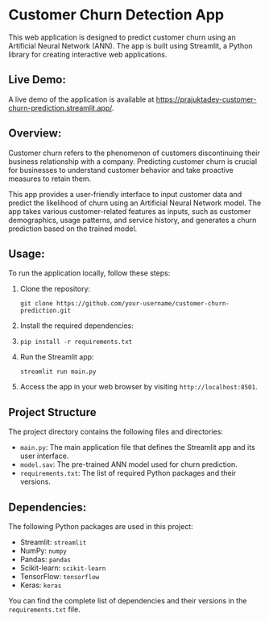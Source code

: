 
Customer Churn Detection App
============================

This web application is designed to predict customer churn using an Artificial Neural Network (ANN). The app is built using Streamlit, a Python library for creating interactive web applications.

Live Demo:
---------

A live demo of the application is available at <https://prajuktadey-customer-churn-prediction.streamlit.app/>.

Overview:
--------

Customer churn refers to the phenomenon of customers discontinuing their business relationship with a company. Predicting customer churn is crucial for businesses to understand customer behavior and take proactive measures to retain them.

This app provides a user-friendly interface to input customer data and predict the likelihood of churn using an Artificial Neural Network model. The app takes various customer-related features as inputs, such as customer demographics, usage patterns, and service history, and generates a churn prediction based on the trained model.

Usage:
-----

To run the application locally, follow these steps:

1.  Clone the repository:

    `git clone https://github.com/your-username/customer-churn-prediction.git`

2.  Install the required dependencies:
3.  
    `pip install -r requirements.txt`

4.  Run the Streamlit app:

    `streamlit run main.py`

5.  Access the app in your web browser by visiting `http://localhost:8501`.

Project Structure
-----------------

The project directory contains the following files and directories:

-   `main.py`: The main application file that defines the Streamlit app and its user interface.
-   `model.sav`: The pre-trained ANN model used for churn prediction.
-   `requirements.txt`: The list of required Python packages and their versions.
   
Dependencies:
------------

The following Python packages are used in this project:

-   Streamlit: `streamlit`
-   NumPy: `numpy`
-   Pandas: `pandas`
-   Scikit-learn: `scikit-learn`
-   TensorFlow: `tensorflow`
-   Keras: `keras`

You can find the complete list of dependencies and their versions in the `requirements.txt` file.
